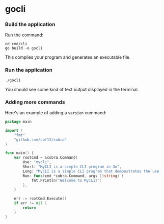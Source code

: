 # gocli

### Build the application

Run the command:

```shell
cd cmd/cli
go build -o gocli
```

This compiles your program and generates an executable file.

### Run the application

```shell
./gocli
```

You should see some kind of text output displayed in the terminal.

### Adding more commands

Here's an example of adding a `version` command:

```go
package main

import (
    "fmt"
    "github.com/spf13/cobra"
)

func main() {
    var rootCmd = &cobra.Command{
        Use: "mycli",
        Short: "MyCLI is a simple CLI program in Go",
        Long: "MyCLI is a simple CLI program that demonstrates the use of the cobra library in Go.",
        Run: func(cmd *cobra.Command, args []string) {
            fmt.Println("Welcome to MyCLI!")
        },
    }
	
    err := rootCmd.Execute()
    if err != nil {
        return
    }
}
```


